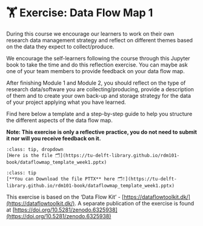 # 🏋️ Exercise: Data Flow Map 1

During this course we encourage our learners to work on their own research data management strategy and reflect on different themes based on the data they expect to collect/produce.

We encourage the self-learners following the course through this Jupyter book to take the time and do this reflection exercise. You can maybe ask one of your team members to provide feedback on your data flow map.

After finishing Module 1 and Module 2, you should reflect on the type of research data/software you are collecting/producing, provide a description of them and to create your own back-up and storage strategy for the data of your project applying what you have learned.

Find here below a template and a step-by-step guide to help you structure the different aspects of the data flow map.

**Note: This exercise is only a reflective practice, you do not need to submit it nor will you receive feedback on it.**

```{admonition} Click here for downloading the file!
:class: tip, dropdown
[Here is the file 🗂️](https://tu-delft-library.github.io/rdm101-book/dataflowmap_template_week1.pptx)
```

`````{admonition} The file as powerpoint
:class: tip
[**You can Download the file PTTX** here 🗂️!](https://tu-delft-library.github.io/rdm101-book/dataflowmap_template_week1.pptx)
`````


This exercise is based on the ‘Data Flow Kit’ - [https://dataflowtoolkit.dk/](https://dataflowtoolkit.dk/). A separate publication of the exercise is found at [https://doi.org/10.5281/zenodo.6325938](https://doi.org/10.5281/zenodo.6325938)